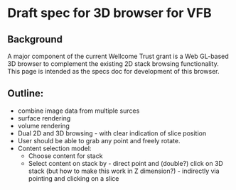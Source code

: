 # Draft spec for 3D browser for VFB

## Background

A major component of the current Wellcome Trust grant is a Web GL-based 3D browser to complement the existing 2D stack browsing functionality.  This page is intended as the specs doc for development of this browser.

## Outline:

* combine image data from multiple surces
* surface rendering
* volume rendering
* Dual 2D and 3D browsing - with clear indication of slice position
* User should be able to grab any point and freely rotate.
* Content selection model:
	* Choose content for stack
	* Select content on stack by
	       - direct point and (double?) click on 3D stack  (but how to make this work in Z dimension?)
	       - indirectly via pointing and clicking on a slice
